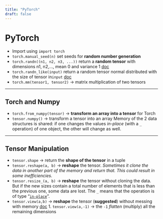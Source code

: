 ```yaml
---
title: "PyTorch"
draft: false
---
```


# PyTorch

-   Import using `import torch`
-   `torch.manual_seed(n)` set seeds for **random number generation**
-   `torch.randn((n1, n2, n3, ...))` return a **random tensor** with dimensions n1, n2,…, mean 0 and variance 1 [doc](https://pytorch.org/docs/stable/torch.html#torch.randn)
-   `torch.randn_like(input)` return a random tensor normal distributed with the size of tensor in`input`  [doc](https://pytorch.org/docs/stable/torch.html#torch.randn_like)
-   `torch.mm(tensor1, tensor2)` -> matrix multiplication of two tensors

* * *

## Torch and Numpy

-   `torch.from_numpy(tensor)` -> **transform an array into a tensor** for Torch
-   `tensor.numpy()` -> transform a tensor into an array
    Memory of the 2 data structures is shared: if one changes the values _in-place_ (with a `_` operation) of one object, the other will change as well.

* * *

## Tensor Manipulation

-   `tensor.shape` -> return the **shape of the tensor** in a tuple
-   `tensor.reshape(a, b)` -> **reshape** the tensor. _Sometimes it clone the data in another part of the memory and return that. This could result in some inefficiencies._
-   `tensor.resize_(a, b)` -> **reshape** the tensor without cloning the data. But if the new sizes contain a total number of elements that is less than the previous one, some data are lost. The `_` means that the operation is of type “[`in-place`](https://discuss.pytorch.org/t/what-is-in-place-operation/16244)”.
-   `tensor.view(a,b)` -> **reshape** the tensor (**suggested**) without messing with memory [doc](https://pytorch.org/docs/stable/tensors.html#torch.Tensor.view)
    		1.  `tensor.view(a,-1)` -> the `-1` _flatten_ (multiply) all the remaining dimensions
